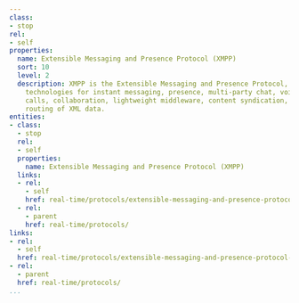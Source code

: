 ```yaml
---
class:
- stop
rel:
- self
properties:
  name: Extensible Messaging and Presence Protocol (XMPP)
  sort: 10
  level: 2
  description: XMPP is the Extensible Messaging and Presence Protocol, a set of open
    technologies for instant messaging, presence, multi-party chat, voice and video
    calls, collaboration, lightweight middleware, content syndication, and generalized
    routing of XML data.
entities:
- class:
  - stop
  rel:
  - self
  properties:
    name: Extensible Messaging and Presence Protocol (XMPP)
  links:
  - rel:
    - self
    href: real-time/protocols/extensible-messaging-and-presence-protocol-xmpp.md
  - rel:
    - parent
    href: real-time/protocols/
links:
- rel:
  - self
  href: real-time/protocols/extensible-messaging-and-presence-protocol-xmpp.md
- rel:
  - parent
  href: real-time/protocols/
...
```

